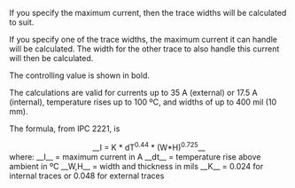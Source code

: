 If you specify the maximum current, then the trace widths will be calculated to suit.

If you specify one of the trace widths, the maximum current it can handle will be calculated. The width for the other trace to also handle this current will then be calculated.

The controlling value is shown in bold.

The calculations are valid for currents up to 35 A (external) or 17.5 A (internal), temperature rises up to 100 ºC, and widths of up to 400 mil (10 mm).

The formula, from IPC 2221, is
<center>__I = K * dT<sup>0.44</sup> * (W*H)<sup>0.725</sup>__</center>
where:  
__I__ = maximum current in A  
__dt__ = temperature rise above ambient in ºC  
__W,H__ = width and thickness in mils  
__K__ = 0.024 for internal traces or 0.048 for external traces
